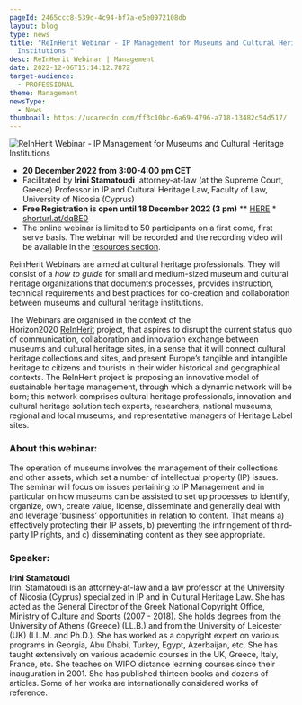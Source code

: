 ```yaml
---
pageId: 2465ccc8-539d-4c94-bf7a-e5e0972108db
layout: blog
type: news
title: "ReInHerit Webinar - IP Management for Museums and Cultural Heritage
  Institutions "
desc: ReInHerit Webinar | Management
date: 2022-12-06T15:14:12.787Z
target-audience:
  - PROFESSIONAL
theme: Management
newsType:
  - News
thumbnail: https://ucarecdn.com/ff3c10bc-6a69-4796-a718-13482c54d517/
---
```

![ReInHerit Webinar - IP Management for Museums and Cultural Heritage Institutions ](https://ucarecdn.com/d059d11e-bab8-4bf4-ba4f-5fcca1638bd4/ "ReInHerit Webinar - IP Management for Museums and Cultural Heritage Institutions ")

* **20 December 2022 from 3:00-4:00 pm CET** 
* Facilitated by **Irini Stamatoudi**  attorney-at-law (at the Supreme Court, Greece) Professor in IP and Cultural Heritage Law, Faculty of Law, University of Nicosia (Cyprus)
* **Free Registration is open until 18 December 2022 (3 pm)** \*\* [HERE](https://docs.google.com/forms/d/e/1FAIpQLSdWIP3Wc2h2AXF-RADecAcSZl9yF-BcN40OPvlx8SU2x4qS5A/closedform) *\
  [shorturl.at/dqBE0](http://shorturl.at/dqBE0)
* The online webinar is limited to 50 participants on a first come, first serve basis. The webinar will be recorded and the recording video will be available in the [resources section](https://reinherit-hub.eu/webinars).

ReinHerit Webinars are aimed at cultural heritage professionals. They will consist of a *how to guide* for small and medium-sized museum and cultural heritage organizations that documents processes, provides instruction, technical requirements and best practices for co-creation and collaboration between museums and cultural heritage institutions.

The Webinars are organised in the context of the  Horizon2020 [ReInHerit](https://www.reinherit.eu) project, that aspires to disrupt the current status quo of communication, collaboration and innovation exchange between museums and cultural heritage sites, in a sense that it will connect cultural heritage collections and sites, and present Europe’s tangible and intangible heritage to citizens and tourists in their wider historical and geographical contexts. The ReInHerit project is proposing an innovative model of sustainable heritage management, through which a dynamic network will be born; this network comprises cultural heritage professionals, innovation and cultural heritage solution tech experts, researchers, national museums, regional and local museums, and representative managers of Heritage Label sites. 

### About this webinar:

The operation of museums involves the management of their collections and other assets, which set a number of intellectual property (IP) issues. The seminar will focus on issues pertaining to IP Management and in particular on how museums can be assisted to set up processes to identify, organize, own, create value, license, disseminate and generally deal with and leverage ‘business’ opportunities in relation to content. That means a) effectively protecting their IP assets, b) preventing the infringement of third-party IP rights, and c) disseminating content as they see appropriate.

### Speaker:

**Irini Stamatoudi** \
Irini Stamatoudi is an attorney-at-law and a law professor at the University of Nicosia (Cyprus) specialized in IP and in Cultural Heritage Law. She has acted as the General Director of the Greek National Copyright Office, Ministry of Culture and Sports (2007 - 2018). She holds degrees from the University of Athens (Greece) (LL.B.) and from the University of Leicester (UK) (LL.M. and Ph.D.). She has worked as a copyright expert on various programs in Georgia, Abu Dhabi, Turkey, Egypt, Azerbaijan, etc. She has taught extensively on various academic courses in the UK, Greece, Italy, France, etc. She teaches on WIPO distance learning courses since their inauguration in 2001. She has published thirteen books and dozens of articles. Some of her works are internationally considered works of reference.